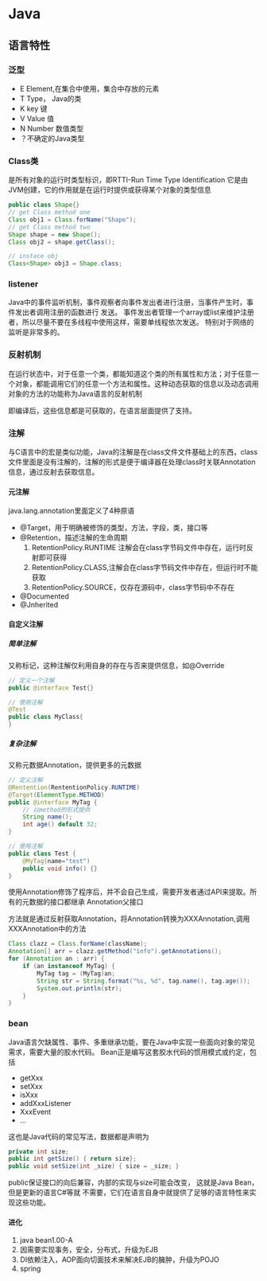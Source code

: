 
# Java

## 语言特性

### 泛型

- E  Element,在集合中使用，集合中存放的元素
- T Type， Java的类
- K key 键
- V Value 值
- N Number 数值类型
- ？不确定的Java类型

### Class类

是所有对象的运行时类型标识，即RTTI-Run Time Type Identification
它是由JVM创建，它的作用就是在运行时提供或获得某个对象的类型信息

```java 
public class Shape{}
// get Class method one 
Class obj1 = Class.forName("Shape");
// get Class method two 
Shape shape = new Shape();
Class obj2 = shape.getClass();

// instace obj 
Class<Shape> obj3 = Shape.class;

```

### listener

Java中的事件监听机制，事件观察者向事件发出者进行注册，当事件产生时，事件发出者调用注册的函数进行
发送。
事件发出者管理一个array或list来维护注册者，所以尽量不要在多线程中使用这样，需要单线程依次发送。
特别对于网络的监听是非常多的。

### 反射机制

在运行状态中，对于任意一个类，都能知道这个类的所有属性和方法；对于任意一个对象，都能调用它们的任意一个方法和属性。这种动态获取的信息以及动态调用对象的方法的功能称为Java语言的反射机制

即编译后，这些信息都是可获取的，在语言层面提供了支持。

### 注解

与C语言中的宏是类似功能，Java的注解是在class文件文件基础上的东西，class文件里面是没有注解的，注解的形式是便于编译器在处理class时关联Annotation信息，通过反射去获取信息。

#### 元注解

java.lang.annotation里面定义了4种原语

- @Target，用于明确被修饰的类型，方法，字段，类，接口等
- @Retention，描述注解的生命周期
  1. RetentionPolicy.RUNTIME 注解会在class字节码文件中存在，运行时反射即可获得
  2. RetentionPolicy.CLASS,注解会在class字节码文件中存在，但运行时不能获取
  3. RetentionPolicy.SOURCE，仅存在源码中，class字节码中不存在
- @Documented
- @Jnherited

#### 自定义注解

##### 简单注解

又称标记，这种注解仅利用自身的存在与否来提供信息，如@Override

```java 
// 定义一个注解
public @interface Test{}

// 使用注解
@Test
public class MyClass{
}
```

##### 复杂注解

又称元数据Annotation，提供更多的元数据

```java 
// 定义注解
@Rentention(RententionPolicy.RUNTIME)
@Target(ElementType.METHOD)
public @interface MyTag {
	// 以method的形式提供
	String name();
	int age() default 32;
}

// 使用注解
public class Test {
	@MyTag(name="test")
	public void info() {}
}
```

使用Annotation修饰了程序后，并不会自己生成，需要开发者通过API来提取。所有的元数据的接口都继承
Annotation父接口

方法就是通过反射获取Annotation，将Annotation转换为XXXAnnotation,调用XXXAnnotation中的方法

```java 
Class clazz = Class.forName(className);
Annotation[] arr = clazz.getMethod("info").getAnnotations();
for (Annotation an : arr) {
	if (an instanceof MyTag) {
		MyTag tag = (MyTag)an;
		String str = String.format("%s, %d", tag.name(), tag.age());
		System.out.println(str);
	}
}
```

### bean

Java语言欠缺属性、事件、多重继承功能，要在Java中实现一些面向对象的常见需求，需要大量的胶水代码。
Bean正是编写这套胶水代码的惯用模式或约定，包括

- getXxx
- setXxx
- isXxx
- addXxxListener
- XxxEvent
- ... 

这也是Java代码的常见写法，数据都是声明为

```java 
private int size;
public int getSize() { return size};
public void setSize(int _size) { size = _size; }
``` 

public保证接口的向后兼容，内部的实现与size可能会改变， 这就是Java Bean，但是更新的语言C#等就
不需要，它们在语言自身中就提供了足够的语言特性来实现这些功能。

#### 进化

1. java bean1.00-A
2. 因需要实现事务，安全，分布式，升级为EJB
3. DI依赖注入，AOP面向切面技术来解决EJB的臃肿，升级为POJO
4. spring


